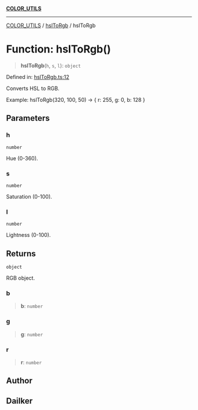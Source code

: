 [**COLOR_UTILS**](../../README.md)

***

[COLOR_UTILS](../../README.md) / [hslToRgb](../README.md) / hslToRgb

# Function: hslToRgb()

> **hslToRgb**(`h`, `s`, `l`): `object`

Defined in: [hslToRgb.ts:12](https://github.com/dailker/everyutil/blob/db1e809d4c097dd2ba5f952e07c115f09a518c6c/src/color/hslToRgb.ts#L12)

Converts HSL to RGB.

Example: hslToRgb(320, 100, 50) → { r: 255, g: 0, b: 128 }

## Parameters

### h

`number`

Hue (0-360).

### s

`number`

Saturation (0-100).

### l

`number`

Lightness (0-100).

## Returns

`object`

RGB object.

### b

> **b**: `number`

### g

> **g**: `number`

### r

> **r**: `number`

## Author

## Dailker
